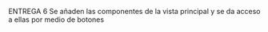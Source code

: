 ENTREGA 6
Se añaden las componentes de la vista principal y se da acceso a ellas por medio de botones
